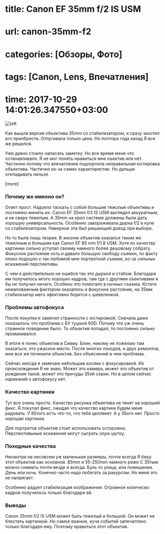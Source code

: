 # title: Canon EF 35mm f/2 IS USM
# url: canon-35mm-f2
# categories: [Обзоры, Фото]
# tags: [Canon, Lens, Впечатления]
# time: 2017-10-29 14:01:26.347550+03:00

![left](~canon-35mm-f2.png)

Как вышла версия объектива 35mm со стабилизатором, я сразу захотел его приобрести. Отпугивала только цена.
Но полтора года назад Я все же решился.

Уже давно стоило написать заметку. Но все время меня что останавливало. Я не мог понять нравиться мне оъектив или нет.
Частично потому что впечатление подпортила неправильная юстировка объектива. Частично из-за самих характиристик.
Но дальше откладывать нельзя.

[more]

### Почему же имеено он?

Ответ прост. Надоело таскать с собой большие тяжолые объективы и постоянно менять их.
Canon EF 35mm f/2 IS USM выглядел аккуратным, и не сверх тяжелым. А 35mm на кроп системе должены были дать хорошую универсальность.
Особенно завораживала дырка f/2 в купе со стабилизатором. Наверное эта был решающий довод при выборе. 

Но то была лишь теория. В жизнни объектив оказался таким же тяжелным и большим как Canon EF 85 mm f/1.8 USM.
Хотя по качеству картинки сильно уступал своему намного более дешовому собрату.
Фокусное растояние хоть и давало большую свободу съемки, по факту плохо подошло к так любимой мне портретной съемке, из-за сильных искажений перспективы.   

С чем я действительно не ошибся так это дыркой и стабом. Благодаря им получилось мгого хороших кадров, там где с другими оъективами я бы не получил ничего.
Особено это помогало в ночных съемка. Кстати немаловажным фактором оказалось и фокусное растояние, на 35мм стабилизатор мего эфективно борится с шевеленкой.


### Проблемы автофокуса

После покупки я заметил странности с юстировкой. Сначала даже показалось что проблема с БУ тушкой 60D.
Потому что уж очень странное поведение было. То объектив попадал, то постоянно сильно промахивался.

В итоге я понес объектив в Сивму. Блин, никому не пожелаю там оказаться, это ужасное место.
После многих походов, и двух ремонтов, мне все же починили объектив. Без объяснений в чем проблема.

Сейчас иногда я замечаю небольшие косяки с фокусировкой.
Их происхождения Я не знаю. Может это камера, может это объектив от рождения такой, может это причуды 35ой серии.
Но в целом сейчас нареканий к автофокусу нет.   


### Качество картинки

Тут все очень просто. Качество рисунка объектива не тянет на хороший фикс. Я покупал фикс, ожидая что качество картики будем меня радовать.
У 85того есть что-то, что тебя цепляеет. А у 35ого нет. Просто хорошая картинка. 

Для портретов объектив стоит использовать осторожно. Перспективыные искажения могут сыграть злую шутку.


### Походные качества

Несмотря на несовсем уж маленькие размеры, почти всегда Я беру этот объектив как основной. 85mm и 55-250mm намного реже
С 35тым можно снимать почти везде и всегда. Буль то улица, или помешении. День или ночь.
Конечно часто надо побегать за ракурсом. Но меня это не напрягает.

Особенно радует стабилизация изображения. Огромное количесво кадров получилось только благодаря ей.


### Выводы

Canon 35mm f/2 IS USM может быть тяжелый и большой. Он может не блестать картинкой.
Но самое важное, куча событий запечатлено только благодаря ему.
Поэтому нравиться этот объектив.

